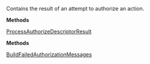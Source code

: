 Contains the result of an attempt to authorize an action.

**Methods**

[ProcessAuthorizeDescriptorResult](Bifrost.Security.AuthorizationResult.ProcessAuthorizeDescriptorResult)


**Methods**

[BuildFailedAuthorizationMessages](Bifrost.Security.AuthorizationResult.BuildFailedAuthorizationMessages)
